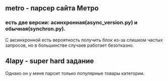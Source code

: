 ## metro - парсер сайта  Метро
### есть две версии: асинхронная(async_version.py) и обычная(synchron.py).
С аксинхронной есть вероятность получить блок из-за слишком частых запросов, но в большинстве случаев работает безотказно.

## 4lapy - super hard задание
Однако он у меня парсит только популярные товары категории.
